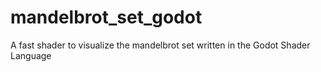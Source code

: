 # mandelbrot_set_godot
A fast shader to visualize the mandelbrot set written in the Godot Shader Language
